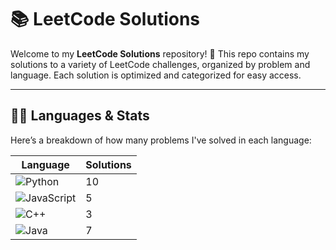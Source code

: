 # 📚 LeetCode Solutions

Welcome to my **LeetCode Solutions** repository! 🚀 This repo contains my solutions to a variety of LeetCode challenges, organized by problem and language. Each solution is optimized and categorized for easy access.

---

## 🧑‍💻 Languages & Stats

Here’s a breakdown of how many problems I've solved in each language:

| Language      | Solutions |
| ------------- | ----------|
| ![Python](https://img.shields.io/badge/-Python-3776AB?style=flat&logo=python&logoColor=white) | 10 |
| ![JavaScript](https://img.shields.io/badge/-JavaScript-F7DF1E?style=flat&logo=javascript&logoColor=black) | 5 |
| ![C++](https://img.shields.io/badge/-C++-00599C?style=flat&logo=c%2B%2B&logoColor=white) | 3 |
| ![Java](https://img.shields.io/badge/-Java-007396?style=flat&logo=java&logoColor=white) | 7 |





